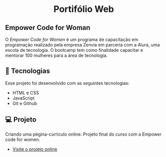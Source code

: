 <h1 align="center"> Portifólio Web </h1>

<h2>Empower Code for Woman</h2>
<p>O <em>Empower Code for Women</em> é um programa de capacitação em programação realizado pela empresa Zenvia em parceria com a Alura, uma escola de tecnologia. O bootcamp tem como finalidade capacitar e mentorar 100 mulheres para a área de tecnologia.</p>

## 🚀 Tecnologias

Esse projeto foi desenvolvido com as seguintes tecnologias:

- HTML e CSS
- JavaScript
- Git e Github

## 💻 Projeto

Criando uma pégina-currículo online. Projeto final do curso com a Empower code for women.

- [Visite o projeto online](https://santosfer.github.io/portifolio-web/)

